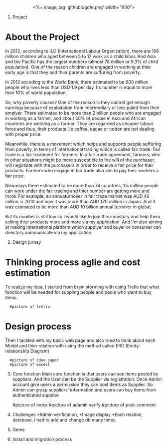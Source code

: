 <p align="center">
<%= image_tag 'githublogofe.png' width="600">
</p>


1. Project
# About the Project

In 2012, according to ILO (International Labour Organization), there are 168 million children who aged between 5 to 17 work as a child labor.
And Asia and the Pacific has the largest numbers (almost 78 million or 9.3% of child population).
One of the reason children are engaged in working at thier early age is that they and thier parents are suffuring from poverty.

In 2012 accoding to the World Bank, there estimated to be 900 million people who lives less than USD 1.9 per day.
Its number is equal to more than 10% of world population.

So, why poverty causes?
One of the reason is they cannot get enough earnings because of exploitation from intermediary or less paied from their emplyer.
There estimated to be more than 2 billion people who are engaged in working as a farmer, and about 50% of people in Asia and African countries are working as a farmer.
They are regarded as cheaper labour force and thus, their products lile coffee, cacao or cotton are not dealing with proper price.


Meanwhile, there is a movement which helps and supports people suffuring from poverty, in terms of international trading which is called fair trade.
Fair trade is a fair treatment for farmers. In a fair trade agreement, farmers, who in other situations might be more susceptible to the will of the purchaser, will negotiate with the purchasers in order to receive a fair price for their products. Farmers who engage in fair trade also aim to pay their workers a fair price.

Nowadays there estimated to be more than 74 countries, 1.5 million people can work under the fair trading and thier number are getting more and more.
For example, an annuaturnover in fair trade market was AUD 46 million in 2010 and now it was more than AUD 120 million in Japan.
And it was estimated to be more than AUD 10 billion annual turnover in global.

But its number is still low so I would like to join this industory and help them selling thier products more and more via my application.
And I'm also aiming at making international platform which supplyer and buyer or consumer can directory communicate via my application.



2. Design jurney

# Thinking process    aglie and cost estimation
To realize my idea, I started from brain storming with using Trello that what function will be needed for suppling people and peole who want to buy items.


      #picture of trello

# Design process
Then I tackled with my basic web page and also tried to think about each Model and thier relation with using the method called ERD (Entity-relationship Diagram)

      #picture of idea paper
      #picture of excell



3. Core function
Main core function is that users can see items posted by suppliers. And the User can be the Supplier via registration.
Once Admin account give users a permission they can post items as Supplier.
So Admin can grasp suppliers' information and users can buy items from authenticated supplier.

      #picture of index
      #picture of adamin verify
      #picture of post-comment       



4. Challenges
*Admin verification,
*Image display
*Each relation, database, I had to add and change db many times.


5. Gems



6. Install and migration process
